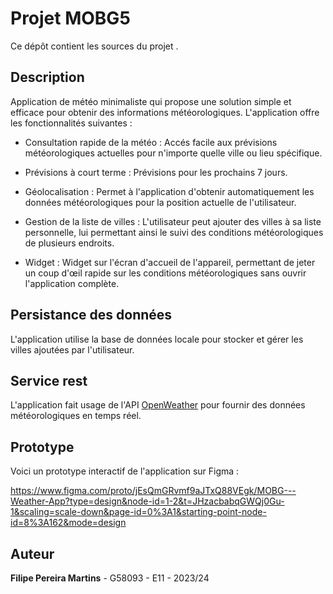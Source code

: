 # Projet MOBG5

Ce dépôt contient les sources du projet <Weather App>.

## Description

Application de météo minimaliste qui propose une solution simple et efficace pour obtenir des informations météorologiques. L'application offre les fonctionnalités suivantes :

* Consultation rapide de la météo : Accés facile aux prévisions météorologiques actuelles pour n'importe quelle ville ou lieu spécifique.

* Prévisions à court terme : Prévisions pour les prochains 7 jours.

* Géolocalisation : Permet à l'application d'obtenir automatiquement les données météorologiques pour la position actuelle de l'utilisateur.

* Gestion de la liste de villes : L'utilisateur peut ajouter des villes à sa liste personnelle, lui permettant ainsi le suivi des conditions météorologiques de plusieurs endroits.

* Widget : Widget sur l'écran d'accueil de l'appareil, permettant de jeter un coup d'œil rapide sur les conditions météorologiques sans ouvrir l'application complète.

## Persistance des données

L'application utilise la base de données locale pour stocker et gérer les villes ajoutées par l'utilisateur.

## Service rest

L'application fait usage de l'API [OpenWeather](https://openweathermap.org/api) pour fournir des données météorologiques en temps réel.

## Prototype

Voici un prototype interactif de l'application sur Figma :

https://www.figma.com/proto/jEsQmGRvmf9aJTxQ88VEgk/MOBG---Weather-App?type=design&node-id=1-2&t=JHzacbabqGWQj0Gu-1&scaling=scale-down&page-id=0%3A1&starting-point-node-id=8%3A162&mode=design

## Auteur

**Filipe Pereira Martins** - G58093 - E11 - 2023/24
